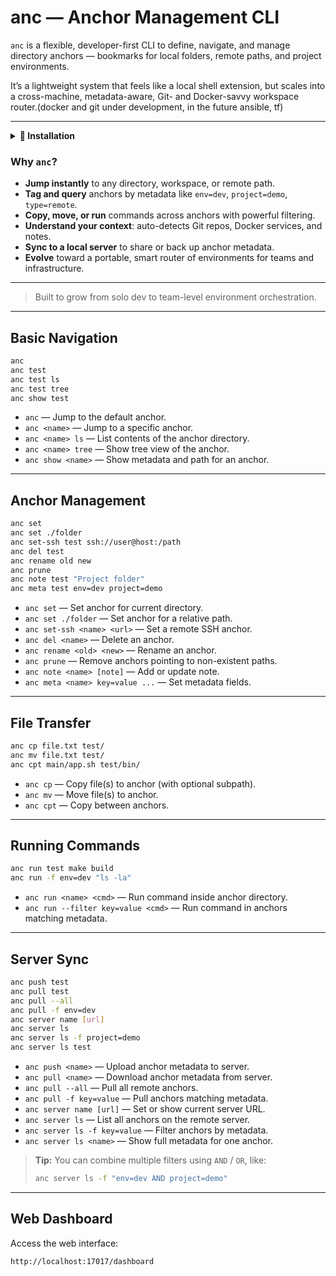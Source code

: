 # anc — Anchor Management CLI

`anc` is a flexible, developer-first CLI to define, navigate, and manage directory anchors — bookmarks for local folders, remote paths, and project environments.

It’s a lightweight system that feels like a local shell extension, but scales into a cross-machine, metadata-aware, Git- and Docker-savvy workspace router.(docker and git under development, in the future ansible, tf)

---


<details>
<summary><strong>🚀 Installation</strong></summary>

### CLI Setup

Just run:

```bash
./install.sh
```


To enable anc server go to server folder and run docker compose
```bash
cd server
docker compose up --build -d
```

http://localhost:17017

</details>

### Why `anc`?

- **Jump instantly** to any directory, workspace, or remote path.
- **Tag and query** anchors by metadata like `env=dev`, `project=demo`, `type=remote`.
- **Copy, move, or run** commands across anchors with powerful filtering.
- **Understand your context**: auto-detects Git repos, Docker services, and notes.
- **Sync to a local server** to share or back up anchor metadata.
- **Evolve** toward a portable, smart router of environments for teams and infrastructure.

---

>  Built to grow from solo dev to team-level environment orchestration.
---

## Basic Navigation
```bash
anc
anc test
anc test ls
anc test tree
anc show test
```

- `anc` — Jump to the default anchor.
- `anc <name>` — Jump to a specific anchor.
- `anc <name> ls` — List contents of the anchor directory.
- `anc <name> tree` — Show tree view of the anchor.
- `anc show <name>` — Show metadata and path for an anchor.

---

## Anchor Management

```bash
anc set
anc set ./folder
anc set-ssh test ssh://user@host:/path
anc del test
anc rename old new
anc prune
anc note test "Project folder"
anc meta test env=dev project=demo
```

- `anc set` — Set anchor for current directory.
- `anc set ./folder` — Set anchor for a relative path.
- `anc set-ssh <name> <url>` — Set a remote SSH anchor.
- `anc del <name>` — Delete an anchor.
- `anc rename <old> <new>` — Rename an anchor.
- `anc prune` — Remove anchors pointing to non-existent paths.
- `anc note <name> [note]` — Add or update note.
- `anc meta <name> key=value ...` — Set metadata fields.

---

## File Transfer

```bash
anc cp file.txt test/
anc mv file.txt test/
anc cpt main/app.sh test/bin/
```

- `anc cp` — Copy file(s) to anchor (with optional subpath).
- `anc mv` — Move file(s) to anchor.
- `anc cpt` — Copy between anchors.

---

## Running Commands

```bash
anc run test make build
anc run -f env=dev "ls -la"
```

- `anc run <name> <cmd>` — Run command inside anchor directory.
- `anc run --filter key=value <cmd>` — Run command in anchors matching metadata.

---

## Server Sync

```bash
anc push test
anc pull test
anc pull --all
anc pull -f env=dev
anc server name [url]
anc server ls
anc server ls -f project=demo
anc server ls test
```

- `anc push <name>` — Upload anchor metadata to server.
- `anc pull <name>` — Download anchor metadata from server.
- `anc pull --all` — Pull all remote anchors.
- `anc pull -f key=value` — Pull anchors matching metadata.
- `anc server name [url]` — Set or show current server URL.
- `anc server ls` — List all anchors on the remote server.
- `anc server ls -f key=value` — Filter anchors by metadata.
- `anc server ls <name>` — Show full metadata for one anchor.

> **Tip:** You can combine multiple filters using `AND` / `OR`, like:
>
> ```bash
> anc server ls -f "env=dev AND project=demo"
> ```

---

## Web Dashboard

Access the web interface:

```
http://localhost:17017/dashboard
```
